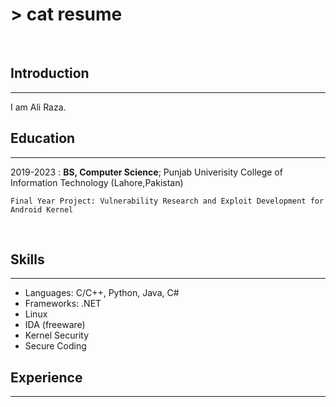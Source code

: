 # > cat resume

<br>

## Introduction

---

I am Ali Raza.

## Education

---

2019-2023 : **BS, Computer Science**; Punjab Univerisity College of Information Technology (Lahore,Pakistan)

    Final Year Project: Vulnerability Research and Exploit Development for Android Kernel
<br>

## Skills

---

- Languages: C/C++, Python, Java, C#
- Frameworks: .NET
- Linux
- IDA (freeware)
- Kernel Security
- Secure Coding
  <br>

## Experience

---


<br/>
